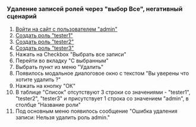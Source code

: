 ### Удаление записей ролей через "выбор Все", негативный сценарий

1. [Войти на сайт с пользователем "admin"](../../../../0.%20Шаги/1.%20Войти%20на%20сайт%20с%20пользователем%20username.md)
1. [Создать роль "tester1"](../../../../0.%20Шаги/4.%20Создать%20роль%20с%20именем%20userrole.md)
1. [Создать роль "tester2"](../../../../0.%20Шаги/4.%20Создать%20роль%20с%20именем%20userrole.md)
1. [Создать роль "tester3"](../../../../0.%20Шаги/4.%20Создать%20роль%20с%20именем%20userrole.md)
1. Нажать на Checkbox "Выбрать все записи"
1. Перейти во вкладку "С выбранным"
1. Выбрать пункт из меню "Удалить"
1. Появилось модальное диалоговое окно с текстом "Вы уверены что хотите удалить ?"
1. Нажать на кнопку "ОК"
1. В таблице "Список" отсутствуют 3 строки со значениями - "tester1", "tester2", "tester3" и присутствует 1 строка со значением "admin", в столбце "Название роли"
1. Под основным меню появилось сообщение "Ошибка удаления записи: Нельзя удалить роль admin."